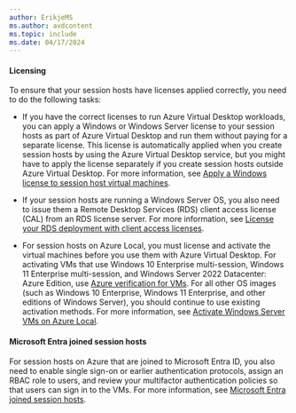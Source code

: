 ```yaml
---
author: ErikjeMS
ms.author: avdcontent
ms.topic: include
ms.date: 04/17/2024
---
```


#### Licensing

To ensure that your session hosts have licenses applied correctly, you need to do the following tasks:

- If you have the correct licenses to run Azure Virtual Desktop workloads, you can apply a Windows or Windows Server license to your session hosts as part of Azure Virtual Desktop and run them without paying for a separate license. This license is automatically applied when you create session hosts by using the Azure Virtual Desktop service, but you might have to apply the license separately if you create session hosts outside Azure Virtual Desktop. For more information, see [Apply a Windows license to session host virtual machines](../apply-windows-license.md).

- If your session hosts are running a Windows Server OS, you also need to issue them a Remote Desktop Services (RDS) client access license (CAL) from an RDS license server. For more information, see [License your RDS deployment with client access licenses](/windows-server/remote/remote-desktop-services/rds-client-access-license).

- For session hosts on Azure Local, you must license and activate the virtual machines before you use them with Azure Virtual Desktop. For activating VMs that use Windows 10 Enterprise multi-session, Windows 11 Enterprise multi-session, and Windows Server 2022 Datacenter: Azure Edition, use [Azure verification for VMs](/azure-stack/hci/deploy/azure-verification). For all other OS images (such as Windows 10 Enterprise, Windows 11 Enterprise, and other editions of Windows Server), you should continue to use existing activation methods. For more information, see [Activate Windows Server VMs on Azure Local](/azure-stack/hci/manage/vm-activate).

<a name='azure-ad-joined-session-hosts'></a>

#### Microsoft Entra joined session hosts

For session hosts on Azure that are joined to Microsoft Entra ID, you also need to enable single sign-on or earlier authentication protocols, assign an RBAC role to users, and review your multifactor authentication policies so that users can sign in to the VMs. For more information, see [Microsoft Entra joined session hosts](../azure-ad-joined-session-hosts.md).
